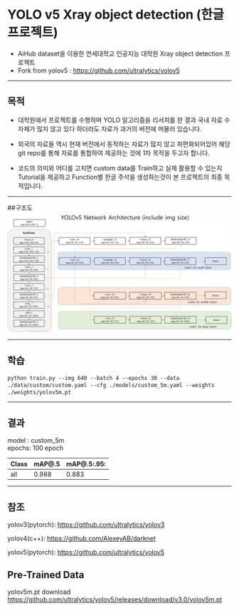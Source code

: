 
# YOLO v5 Xray object detection (한글 프로젝트)

- AiHub dataset을 이용한 연세대학교 인공지능 대학원 Xray object detection 프로젝트  
- Fork from yolov5 : https://github.com/ultralytics/yolov5  
----

## 목적

- 대학원에서 프로젝트를 수행하며 YOLO 알고리즘을 리서치를 한 결과 국내 자료 수 자체가 많지 않고 있다 하더라도 자료가 과거의 버전에 머물러 있습니다.    


- 외국의 자료들 역시 현재 버전에서 동작하는 자료가 많지 않고 파편화되어있어 해당 git repo를 통해 자료를 통합하여 제공하는 것에 1차 목적을 두고자 합니다.   


- 코드의 의미와 어디를 고치면 custom data를 Train하고 실제 활용할 수 있는지 Tutorial을 제공하고 Function별 한글 주석을 생성하는것이 본 프로젝트의 최종 목적입니다.   


----
##구조도
![img.png](img.png)

---
## 학습

~~~
python train.py --img 640 --batch 4 --epochs 30 --data ./data/custom/custom.yaml --cfg ./models/custom_5m.yaml --weights ./weights/yolov5m.pt
~~~
---

## 결과
model : custom_5m  
epochs: 100 epoch    

| Class                         | mAP@.5 | mAP@.5:.95: |
|-------------------------------|--------|-------------|
| all                           | 0.988  | 0.883       |

----

## 참조
yolov3(pytorch): https://github.com/ultralytics/yolov3


yolov4(c++): https://github.com/AlexeyAB/darknet


yolov5(pytorch): https://github.com/ultralytics/yolov5  



## Pre-Trained Data 
yolov5m.pt download
https://github.com/ultralytics/yolov5/releases/download/v3.0/yolov5m.pt

